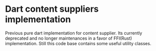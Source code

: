 # Dart content suppliers implementation

Previous pure dart implementation for content supplier. Its currently deprecated and no longer maintenances in a favor of FFI(Rust) implementation.
Still this code base contains some useful utility classes.